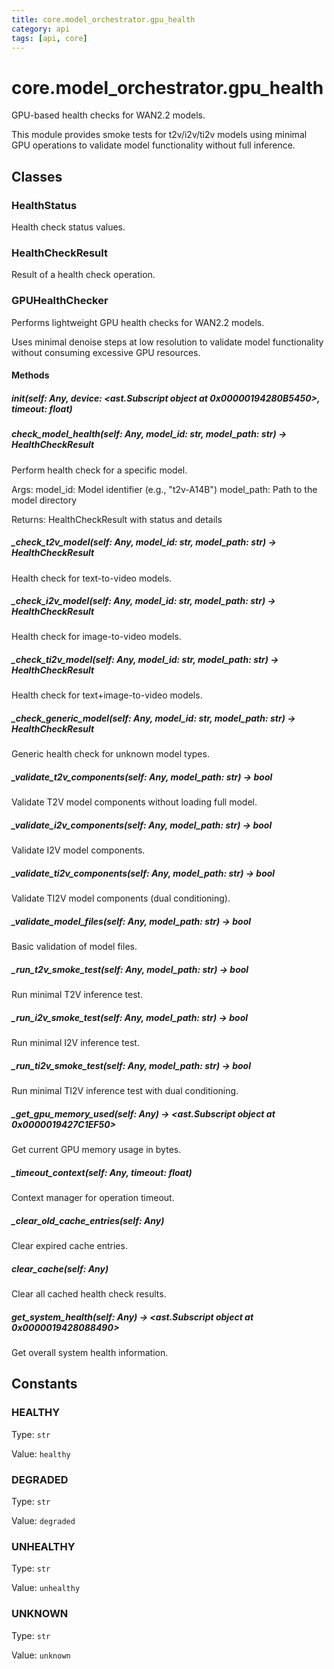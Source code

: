 ```yaml
---
title: core.model_orchestrator.gpu_health
category: api
tags: [api, core]
---
```


# core.model_orchestrator.gpu_health

GPU-based health checks for WAN2.2 models.

This module provides smoke tests for t2v/i2v/ti2v models using minimal
GPU operations to validate model functionality without full inference.

## Classes

### HealthStatus

Health check status values.

### HealthCheckResult

Result of a health check operation.

### GPUHealthChecker

Performs lightweight GPU health checks for WAN2.2 models.

Uses minimal denoise steps at low resolution to validate model
functionality without consuming excessive GPU resources.

#### Methods

##### __init__(self: Any, device: <ast.Subscript object at 0x00000194280B5450>, timeout: float)



##### check_model_health(self: Any, model_id: str, model_path: str) -> HealthCheckResult

Perform health check for a specific model.

Args:
    model_id: Model identifier (e.g., "t2v-A14B")
    model_path: Path to the model directory
    
Returns:
    HealthCheckResult with status and details

##### _check_t2v_model(self: Any, model_id: str, model_path: str) -> HealthCheckResult

Health check for text-to-video models.

##### _check_i2v_model(self: Any, model_id: str, model_path: str) -> HealthCheckResult

Health check for image-to-video models.

##### _check_ti2v_model(self: Any, model_id: str, model_path: str) -> HealthCheckResult

Health check for text+image-to-video models.

##### _check_generic_model(self: Any, model_id: str, model_path: str) -> HealthCheckResult

Generic health check for unknown model types.

##### _validate_t2v_components(self: Any, model_path: str) -> bool

Validate T2V model components without loading full model.

##### _validate_i2v_components(self: Any, model_path: str) -> bool

Validate I2V model components.

##### _validate_ti2v_components(self: Any, model_path: str) -> bool

Validate TI2V model components (dual conditioning).

##### _validate_model_files(self: Any, model_path: str) -> bool

Basic validation of model files.

##### _run_t2v_smoke_test(self: Any, model_path: str) -> bool

Run minimal T2V inference test.

##### _run_i2v_smoke_test(self: Any, model_path: str) -> bool

Run minimal I2V inference test.

##### _run_ti2v_smoke_test(self: Any, model_path: str) -> bool

Run minimal TI2V inference test with dual conditioning.

##### _get_gpu_memory_used(self: Any) -> <ast.Subscript object at 0x0000019427C1EF50>

Get current GPU memory usage in bytes.

##### _timeout_context(self: Any, timeout: float)

Context manager for operation timeout.

##### _clear_old_cache_entries(self: Any)

Clear expired cache entries.

##### clear_cache(self: Any)

Clear all cached health check results.

##### get_system_health(self: Any) -> <ast.Subscript object at 0x0000019428088490>

Get overall system health information.

## Constants

### HEALTHY

Type: `str`

Value: `healthy`

### DEGRADED

Type: `str`

Value: `degraded`

### UNHEALTHY

Type: `str`

Value: `unhealthy`

### UNKNOWN

Type: `str`

Value: `unknown`

